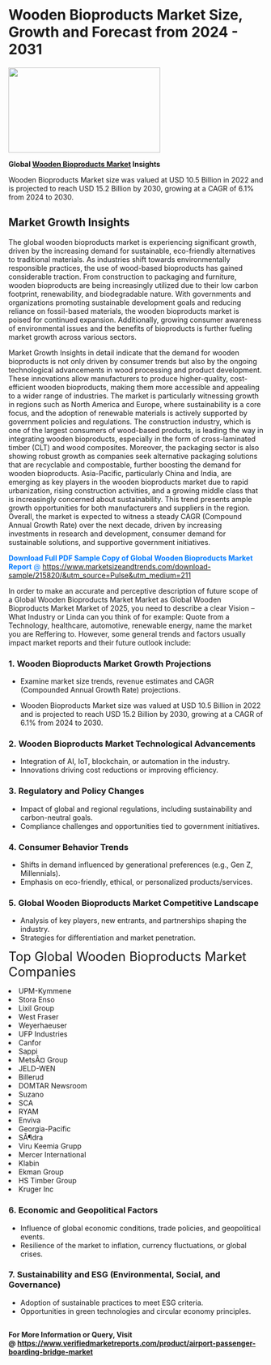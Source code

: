 <H1>Wooden Bioproducts Market Size, Growth and Forecast from 2024 - 2031</H1><img class="aligncenter size-medium wp-image-584254" src="https://thirdeyenews.in/wp-content/uploads/2024/09/Global-Market-Research-300x168.jpeg" alt="" width="300" height="168" /><p><strong>Global&nbsp;<a href="https://www.marketsizeandtrends.com/download-sample/215820/&amp;utm_source=Pulse&amp;utm_medium=211">Wooden Bioproducts Market</a> Insights</strong></p><p>Wooden Bioproducts Market size was valued at USD 10.5 Billion in 2022 and is projected to reach USD 15.2 Billion by 2030, growing at a CAGR of 6.1% from 2024 to 2030.</p><p><h2>Market Growth Insights</h2> <p>The global wooden bioproducts market is experiencing significant growth, driven by the increasing demand for sustainable, eco-friendly alternatives to traditional materials. As industries shift towards environmentally responsible practices, the use of wood-based bioproducts has gained considerable traction. From construction to packaging and furniture, wooden bioproducts are being increasingly utilized due to their low carbon footprint, renewability, and biodegradable nature. With governments and organizations promoting sustainable development goals and reducing reliance on fossil-based materials, the wooden bioproducts market is poised for continued expansion. Additionally, growing consumer awareness of environmental issues and the benefits of bioproducts is further fueling market growth across various sectors. <br> <a href="#" style="color:#007bff; text-decoration:none;"></a> </p> <p>Market Growth Insights in detail indicate that the demand for wooden bioproducts is not only driven by consumer trends but also by the ongoing technological advancements in wood processing and product development. These innovations allow manufacturers to produce higher-quality, cost-efficient wooden bioproducts, making them more accessible and appealing to a wider range of industries. The market is particularly witnessing growth in regions such as North America and Europe, where sustainability is a core focus, and the adoption of renewable materials is actively supported by government policies and regulations. The construction industry, which is one of the largest consumers of wood-based products, is leading the way in integrating wooden bioproducts, especially in the form of cross-laminated timber (CLT) and wood composites. Moreover, the packaging sector is also showing robust growth as companies seek alternative packaging solutions that are recyclable and compostable, further boosting the demand for wooden bioproducts. Asia-Pacific, particularly China and India, are emerging as key players in the wooden bioproducts market due to rapid urbanization, rising construction activities, and a growing middle class that is increasingly concerned about sustainability. This trend presents ample growth opportunities for both manufacturers and suppliers in the region. Overall, the market is expected to witness a steady CAGR (Compound Annual Growth Rate) over the next decade, driven by increasing investments in research and development, consumer demand for sustainable solutions, and supportive government initiatives. <br> <a href="#" style="color:#007bff; text-decoration:none;"></p><p><span class=""><strong>Download Full PDF Sample Copy of Global Wooden Bioproducts Market Report</strong> @ <a href="https://www.marketsizeandtrends.com/download-sample/215820/&amp;utm_source=Pulse&amp;utm_medium=211" target="_blank">https://www.marketsizeandtrends.com/download-sample/215820/&amp;utm_source=Pulse&amp;utm_medium=211</a></span></p><p>In order to make an accurate and perceptive description of future scope of a Global&nbsp;Wooden Bioproducts Market Market as Global&nbsp;Wooden Bioproducts Market Market of 2025, you need to describe a clear Vision &ndash; What Industry or Linda can you think of for example: Quote from a Technology, healthcare, automotive, renewable energy, name the market you are Reffering to. However, some general trends and factors usually impact market reports and their future outlook include:</p><h3>1.&nbsp;<strong>Wooden Bioproducts Market Growth Projections</strong></h3><ul><li>Examine market size trends, revenue estimates and CAGR (Compounded Annual Growth Rate) projections.</li><li><p>Wooden Bioproducts Market size was valued at USD 10.5 Billion in 2022 and is projected to reach USD 15.2 Billion by 2030, growing at a CAGR of 6.1% from 2024 to 2030.</p></li></ul><h3>2.&nbsp;<strong>Wooden Bioproducts Market Technological Advancements</strong></h3><ul><li>Integration of AI, IoT, blockchain, or automation in the industry.</li><li>Innovations driving cost reductions or improving efficiency.</li></ul><h3>3.&nbsp;<strong>Regulatory and Policy Changes</strong></h3><ul><li>Impact of global and regional regulations, including sustainability and carbon-neutral goals.</li><li>Compliance challenges and opportunities tied to government initiatives.</li></ul><h3>4.&nbsp;<strong>Consumer Behavior Trends</strong></h3><ul><li>Shifts in demand influenced by generational preferences (e.g., Gen Z, Millennials).</li><li>Emphasis on eco-friendly, ethical, or personalized products/services.</li></ul><h3>5.&nbsp;<strong>Global Wooden Bioproducts Market Competitive Landscape</strong></h3><ul><li>Analysis of key players, new entrants, and partnerships shaping the industry.</li><li>Strategies for differentiation and market penetration.</li></ul><p data-pm-slice="1 1 []"><span style="color: inherit; font-family: inherit; font-size: 25px;">Top Global Wooden Bioproducts Market Companies</span></p><div class="" data-test-id=""><p><li>UPM-Kymmene</li><li> Stora Enso</li><li> Lixil Group</li><li> West Fraser</li><li> Weyerhaeuser</li><li> UFP Industries</li><li> Canfor</li><li> Sappi</li><li> MetsÃ¤ Group</li><li> JELD-WEN</li><li> Billerud</li><li> DOMTAR Newsroom</li><li> Suzano</li><li> SCA</li><li> RYAM</li><li> Enviva</li><li> Georgia-Pacific</li><li> SÃ¶dra</li><li> Viru Keemia Grupp</li><li> Mercer International</li><li> Klabin</li><li> Ekman Group</li><li> HS Timber Group</li><li> Kruger Inc</li></p></div><h3>6.&nbsp;<strong>Economic and Geopolitical Factors</strong></h3><ul><li>Influence of global economic conditions, trade policies, and geopolitical events.</li><li>Resilience of the market to inflation, currency fluctuations, or global crises.</li></ul><h3>7.&nbsp;<strong>Sustainability and ESG (Environmental, Social, and Governance)</strong></h3><ul><li>Adoption of sustainable practices to meet ESG criteria.</li><li>Opportunities in green technologies and circular economy principles.</li></ul><h2><strong style="font-size: 14px;">For More Information or Query, Visit @&nbsp;</strong><a style="background-color: #ffffff; font-size: 14px;" href="https://www.marketsizeandtrends.com/report/wooden-bioproducts-market/" target="_blank">https://www.verifiedmarketreports.com/product/airport-passenger-boarding-bridge-market</a></h2>
